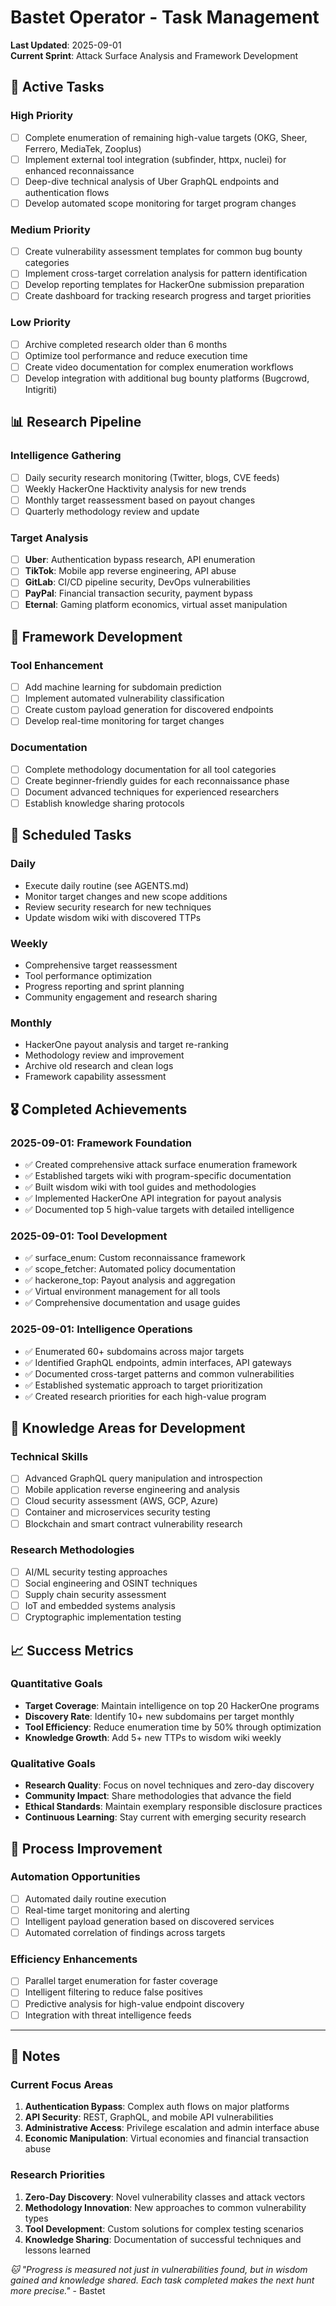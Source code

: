 # Bastet Operator - Task Management

**Last Updated**: 2025-09-01  
**Current Sprint**: Attack Surface Analysis and Framework Development

## 🎯 Active Tasks

### High Priority
- [ ] Complete enumeration of remaining high-value targets (OKG, Sheer, Ferrero, MediaTek, Zooplus)
- [ ] Implement external tool integration (subfinder, httpx, nuclei) for enhanced reconnaissance
- [ ] Deep-dive technical analysis of Uber GraphQL endpoints and authentication flows
- [ ] Develop automated scope monitoring for target program changes

### Medium Priority  
- [ ] Create vulnerability assessment templates for common bug bounty categories
- [ ] Implement cross-target correlation analysis for pattern identification
- [ ] Develop reporting templates for HackerOne submission preparation
- [ ] Create dashboard for tracking research progress and target priorities

### Low Priority
- [ ] Archive completed research older than 6 months
- [ ] Optimize tool performance and reduce execution time
- [ ] Create video documentation for complex enumeration workflows
- [ ] Develop integration with additional bug bounty platforms (Bugcrowd, Intigriti)

## 📊 Research Pipeline

### Intelligence Gathering
- [ ] Daily security research monitoring (Twitter, blogs, CVE feeds)
- [ ] Weekly HackerOne Hacktivity analysis for new trends
- [ ] Monthly target reassessment based on payout changes
- [ ] Quarterly methodology review and update

### Target Analysis
- [ ] **Uber**: Authentication bypass research, API enumeration
- [ ] **TikTok**: Mobile app reverse engineering, API abuse
- [ ] **GitLab**: CI/CD pipeline security, DevOps vulnerabilities
- [ ] **PayPal**: Financial transaction security, payment bypass
- [ ] **Eternal**: Gaming platform economics, virtual asset manipulation

## 🔧 Framework Development

### Tool Enhancement
- [ ] Add machine learning for subdomain prediction
- [ ] Implement automated vulnerability classification
- [ ] Create custom payload generation for discovered endpoints
- [ ] Develop real-time monitoring for target changes

### Documentation
- [ ] Complete methodology documentation for all tool categories
- [ ] Create beginner-friendly guides for each reconnaissance phase
- [ ] Document advanced techniques for experienced researchers
- [ ] Establish knowledge sharing protocols

## 📅 Scheduled Tasks

### Daily
- Execute daily routine (see AGENTS.md)
- Monitor target changes and new scope additions
- Review security research for new techniques
- Update wisdom wiki with discovered TTPs

### Weekly
- Comprehensive target reassessment
- Tool performance optimization
- Progress reporting and sprint planning
- Community engagement and research sharing

### Monthly
- HackerOne payout analysis and target re-ranking
- Methodology review and improvement
- Archive old research and clean logs
- Framework capability assessment

## 🎖️ Completed Achievements

### 2025-09-01: Framework Foundation
- ✅ Created comprehensive attack surface enumeration framework
- ✅ Established targets wiki with program-specific documentation
- ✅ Built wisdom wiki with tool guides and methodologies
- ✅ Implemented HackerOne API integration for payout analysis
- ✅ Documented top 5 high-value targets with detailed intelligence

### 2025-09-01: Tool Development
- ✅ surface_enum: Custom reconnaissance framework
- ✅ scope_fetcher: Automated policy documentation
- ✅ hackerone_top: Payout analysis and aggregation
- ✅ Virtual environment management for all tools
- ✅ Comprehensive documentation and usage guides

### 2025-09-01: Intelligence Operations
- ✅ Enumerated 60+ subdomains across major targets
- ✅ Identified GraphQL endpoints, admin interfaces, API gateways
- ✅ Documented cross-target patterns and common vulnerabilities
- ✅ Established systematic approach to target prioritization
- ✅ Created research priorities for each high-value program

## 🧠 Knowledge Areas for Development

### Technical Skills
- [ ] Advanced GraphQL query manipulation and introspection
- [ ] Mobile application reverse engineering and analysis
- [ ] Cloud security assessment (AWS, GCP, Azure)
- [ ] Container and microservices security testing
- [ ] Blockchain and smart contract vulnerability research

### Research Methodologies
- [ ] AI/ML security testing approaches
- [ ] Social engineering and OSINT techniques
- [ ] Supply chain security assessment
- [ ] IoT and embedded systems analysis
- [ ] Cryptographic implementation testing

## 📈 Success Metrics

### Quantitative Goals
- **Target Coverage**: Maintain intelligence on top 20 HackerOne programs
- **Discovery Rate**: Identify 10+ new subdomains per target monthly
- **Tool Efficiency**: Reduce enumeration time by 50% through optimization
- **Knowledge Growth**: Add 5+ new TTPs to wisdom wiki weekly

### Qualitative Goals
- **Research Quality**: Focus on novel techniques and zero-day discovery
- **Community Impact**: Share methodologies that advance the field
- **Ethical Standards**: Maintain exemplary responsible disclosure practices
- **Continuous Learning**: Stay current with emerging security research

## 🔄 Process Improvement

### Automation Opportunities
- [ ] Automated daily routine execution
- [ ] Real-time target monitoring and alerting
- [ ] Intelligent payload generation based on discovered services
- [ ] Automated correlation of findings across targets

### Efficiency Enhancements
- [ ] Parallel target enumeration for faster coverage
- [ ] Intelligent filtering to reduce false positives
- [ ] Predictive analysis for high-value endpoint discovery
- [ ] Integration with threat intelligence feeds

---

## 📝 Notes

### Current Focus Areas
1. **Authentication Bypass**: Complex auth flows on major platforms
2. **API Security**: REST, GraphQL, and mobile API vulnerabilities
3. **Administrative Access**: Privilege escalation and admin interface abuse
4. **Economic Manipulation**: Virtual economies and financial transaction abuse

### Research Priorities
1. **Zero-Day Discovery**: Novel vulnerability classes and attack vectors
2. **Methodology Innovation**: New approaches to common vulnerability types
3. **Tool Development**: Custom solutions for complex testing scenarios
4. **Knowledge Sharing**: Documentation of successful techniques and lessons learned

*🐱 "Progress is measured not just in vulnerabilities found, but in wisdom gained and knowledge shared. Each task completed makes the next hunt more precise."* - Bastet
